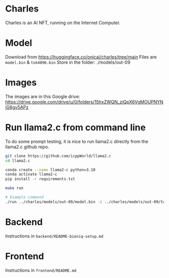 # Charles

Charles is an AI NFT, running on the Internet Computer.

# Model

Download from https://huggingface.co/onicai/charles/tree/main
Files are `model.bin` & `tok4096.bin`
Store in the folder: ./models/out-09

# Images

The images are in this Google drive: https://drive.google.com/drive/u/0/folders/15hxZWQN_ziQpX6VgMOUPNYNiG6gv5APz

# Run llama2.c from command line

To do some prompt testing, it is nice to run llama2.c directly from the llama2.c github repo.

```bash
git clone https://github.com/icppWorld/llama2.c
cd llama2.c

conda create --name llama2-c python=3.10
conda activate llama2-c
pip install -r requirements.txt

make run

# Example command
./run ../charles/models/out-09/model.bin -z ../charles/models/out-09/tok4096.bin -t 0.1 -p 0.9 -i "Charles loves ice cream"
```

# Backend

Instructions in `backend/README-bioniq-setup.md`

# Frontend

Instructions in `frontend/README.md`